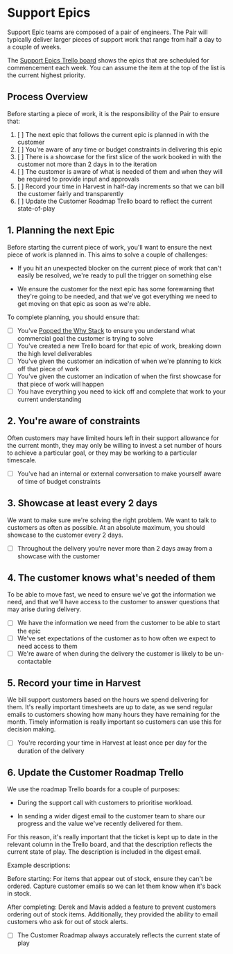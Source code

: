 # Support Epics

Support Epic teams are composed of a pair of engineers. The Pair will typically deliver larger pieces of support work that range from half a day to a couple of weeks.

The [Support Epics Trello board](https://trello.com/b/fXZz8YC3/support-epics) shows the epics that are scheduled for commencement each week. You can assume the item at the top of the list is the current highest priority.

## Process Overview

Before starting a piece of work, it is the responsibility of the Pair to ensure that:

1. [ ] The next epic that follows the current epic is planned in with the customer
2. [ ] You're aware of any time or budget constraints in delivering this epic
3. [ ] There is a showcase for the first slice of the work booked in with the customer not more than 2 days in to the iteration
4. [ ] The customer is aware of what is needed of them and when they will be required to provide input and approvals
5. [ ] Record your time in Harvest in half-day increments so that we can bill the customer fairly and transparently
6. [ ] Update the Customer Roadmap Trello board to reflect the current state-of-play

## 1. Planning the next Epic

Before starting the current piece of work, you'll want to ensure the next piece of work is planned in. This aims to solve a couple of challenges:

* If you hit an unexpected blocker on the current piece of work that can't easily be resolved, we're ready to pull the trigger on something else

* We ensure the customer for the next epic has some forewarning that they're going to be needed, and that we've got everything we need to get moving on that epic as soon as we're able.

To complete planning, you should ensure that:

- [ ] You've [Popped the Why Stack](http://www.mattblodgett.com/2009/01/pop-stack.html) to ensure you understand what commercial goal the customer is trying to solve
- [ ] You've created a new Trello board for that epic of work, breaking down the high level deliverables
- [ ] You've given the customer an indication of when we're planning to kick off that piece of work
- [ ] You've given the customer an indication of when the first showcase for that piece of work will happen
- [ ] You have everything you need to kick off and complete that work to your current understanding

## 2. You're aware of constraints

Often customers may have limited hours left in their support allowance for the current month, they may only be willing to invest a set number of hours to achieve a particular goal, or they may be working to a particular timescale.

- [ ] You've had an internal or external conversation to make yourself aware of time of budget constraints

## 3. Showcase at least every 2 days

We want to make sure we're solving the right problem. We want to talk to customers as often as possible. At an absolute maximum, you should showcase to the customer every 2 days.

- [ ] Throughout the delivery you're never more than 2 days away from a showcase with the customer

## 4. The customer knows what's needed of them

To be able to move fast, we need to ensure we've got the information we need, and that we'll have access to the customer to answer questions that may arise during delivery.

- [ ] We have the information we need from the customer to be able to start the epic
- [ ] We've set expectations of the customer as to how often we expect to need access to them
- [ ] We're aware of when during the delivery the customer is likely to be un-contactable

## 5. Record your time in Harvest

We bill support customers based on the hours we spend delivering for them. It's really important timesheets are up to date, as we send regular emails to customers showing how many hours they have remaining for the month. Timely information is really important so customers can use this for decision making.

- [ ] You're recording your time in Harvest at least once per day for the duration of the delivery

## 6. Update the Customer Roadmap Trello

We use the roadmap Trello boards for a couple of purposes:

* During the support call with customers to prioritise workload.

* In sending a wider digest email to the customer team to share our progress and the value we've recently delivered for them.

For this reason, it's really important that the ticket is kept up to date in the relevant column in the Trello board, and that the description reflects the current state of play. The description is included in the digest email.

Example descriptions:

Before starting: For items that appear out of stock, ensure they can't be ordered. Capture customer emails so we can let them know when it's back in stock.

After completing: Derek and Mavis added a feature to prevent customers ordering out of stock items. Additionally, they provided the ability to email customers who ask for out of stock alerts.

- [ ] The Customer Roadmap always accurately reflects the current state of play


